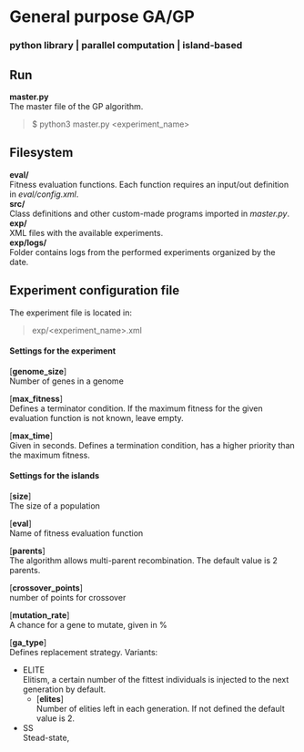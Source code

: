 # General purpose GA/GP
### python library | parallel computation | island-based
  
## Run
  
**master.py**  
The master file of the GP algorithm.
> $ python3 master.py <experiment_name>
  
## Filesystem

**eval/**  
Fitness evaluation functions. Each function requires an input/out definition in *eval/config.xml*.     
**src/**  
Class definitions and other custom-made programs imported in *master.py*.  
**exp/**  
XML files with the available experiments.  
**exp/logs/**  
Folder contains logs from the performed experiments organized by the date.  

## Experiment configuration file  

The experiment file is located in:

> exp/<experiment_name>.xml

#### **Settings for the experiment**
   
[**genome_size**]  
Number of genes in a genome  

[**max_fitness**]  
Defines a terminator condition. If the maximum fitness for the given evaluation function is not known, leave empty.

[**max_time**]  
Given in seconds. Defines a termination condition, has a higher priority than the maximum fitness. 

#### **Settings for the islands**  

[**size**]  
The size of a population  

[**eval**]  
Name of fitness evaluation function  

[**parents**]   
The algorithm allows multi-parent recombination. The default value is 2 parents.  

[**crossover_points**]  
number of points for crossover  

[**mutation_rate**]  
A chance for a gene to mutate, given in %  

[**ga_type**]  
Defines replacement strategy. Variants: 
* ELITE   
Elitism, a certain number of the fittest individuals is injected to the next generation by default.
    * [**elites**]  
    Number of elities left in each generation. If not defined the default value is 2.
* SS  
Stead-state, 

